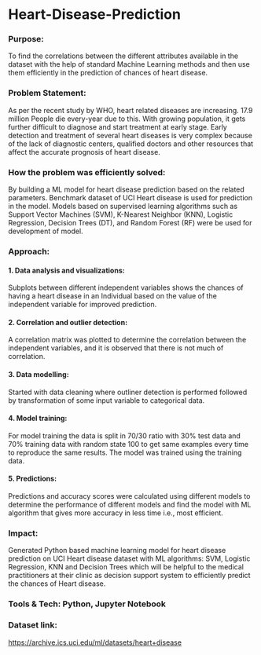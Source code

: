 # Heart-Disease-Prediction
### Purpose:

To find the correlations between the different attributes available in the dataset with the help of standard Machine Learning methods and then use them efficiently in the prediction of chances of heart disease.

### Problem Statement:

As per the recent study by WHO, heart related diseases are increasing. 17.9 million People die every-year due to this. With growing population, it gets further difficult to diagnose and start treatment at early stage. Early detection and treatment of several heart diseases is very complex because of the lack of diagnostic centers, qualified doctors and other resources that affect the accurate prognosis of heart disease.

### How the problem was efficiently solved:

By building a ML model for heart disease prediction based on the related parameters. Benchmark dataset of UCI Heart disease is used for prediction in the model. Models based on supervised learning algorithms such as Support Vector Machines (SVM), K-Nearest Neighbor (KNN), Logistic Regression, Decision Trees (DT), and Random Forest (RF) were be used for development of model.

### Approach:

#### 1. Data analysis and visualizations: 
Subplots between different independent variables shows the chances of having a heart disease in an Individual based on the value of the independent variable for improved prediction.
#### 2. Correlation and outlier detection: 
A correlation matrix was plotted to determine the correlation between the independent variables, and it is observed that there is not much of correlation.
#### 3. Data modelling: 
Started with data cleaning where outliner detection is performed followed by transformation of some input variable to categorical data.

#### 4. Model training:
For model training the data is split in 70/30 ratio with 30% test data and 70% training data with random state 100 to get same examples every time to reproduce the same results. The model was trained using the training data.

#### 5. Predictions:
Predictions and accuracy scores were calculated using different models to determine the performance of different models and find the model with ML algorithm that gives more accuracy in less time i.e., most efficient.

### Impact:

Generated Python based machine learning model for heart disease prediction on UCI Heart disease dataset with ML algorithms: SVM, Logistic Regression, KNN and Decision Trees which will be helpful to the medical practitioners at their clinic as decision support system to efficiently predict the chances of Heart disease.

### Tools & Tech: Python, Jupyter Notebook
### Dataset link: 
https://archive.ics.uci.edu/ml/datasets/heart+disease
